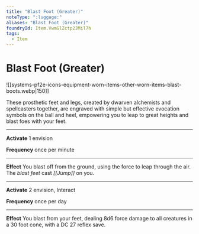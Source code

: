 ```yaml
---
title: "Blast Foot (Greater)"
noteType: ":luggage:"
aliases: "Blast Foot (Greater)"
foundryId: Item.VwmGlZctp2JMil7h
tags:
  - Item
---
```


# Blast Foot (Greater)
![[systems-pf2e-icons-equipment-worn-items-other-worn-items-blast-boots.webp|150]]

These prosthetic feet and legs, created by dwarven alchemists and spellcasters together, are engraved with simple but effective evocation symbols on the ball and heel, empowering you to leap to great heights and blast foes with your feet.

* * *

**Activate** 1 envision

**Frequency** once per minute

* * *

**Effect** You blast off from the ground, using the force to leap through the air. The _blast feet_ cast _[[Jump]]_ on you.

* * *

**Activate** 2 envision, Interact

**Frequency** once per day

* * *

**Effect** You blast from your feet, dealing 8d6 force damage to all creatures in a 30 foot cone, with a DC 27 reflex save.
